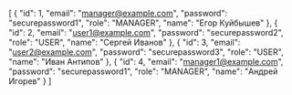 [
{
"id": 1,
"email": "manager@example.com",
"password": "securepassword1",
"role": "MANAGER",
"name": "Егор Куйбышев"
},
{
"id": 2,
"email": "user1@example.com",
"password": "securepassword2",
"role": "USER",
"name": "Сергей Иванов"
},
{
"id": 3,
"email": "user2@example.com",
"password": "securepassword3",
"role": "USER",
"name": "Иван Антипов"
},
{
"id": 4,
"email": "manager1@example.com",
"password": "securepassword1",
"role": "MANAGER",
"name": "Андрей Игорев"
}
]
